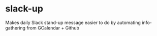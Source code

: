 # slack-up
Makes daily Slack stand-up message easier to do by automating info-gathering from GCalendar + Github 
